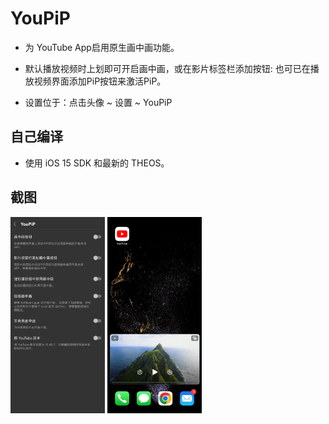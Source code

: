 # YouPiP

- 为 YouTube App启用原生画中画功能。

- 默认播放视频时上划即可开启画中画，或在影片标签栏添加按钮: 也可已在播放视频界面添加PiP按钮来激活PiP。

- 设置位于：点击头像 ~ 设置 ~ YouPiP

## 自己编译

- 使用 iOS 15 SDK 和最新的 THEOS。

## 截图

<img src="https://raw.githubusercontent.com/dlxg/YouPiP/main/images/setting.JPG" style="width:30%;" /> <img src="https://raw.githubusercontent.com/dlxg/YouPiP/main/images/show.JPG" style="width:30%;" />